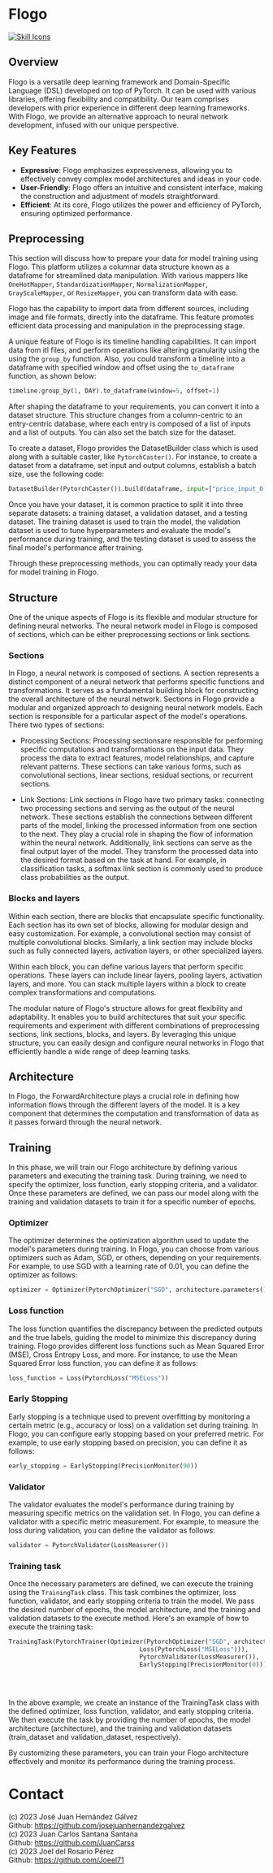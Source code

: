 # Flogo

[![Skill Icons](https://skillicons.dev/icons?i=py,pytorch&perline=2)](https://skillicons.dev)

## Overview

Flogo is a versatile deep learning framework and Domain-Specific Language (DSL) developed on top of PyTorch. It can be used with various libraries, offering flexibility and compatibility. Our team comprises developers with prior experience in different deep learning frameworks. With Flogo, we provide an alternative approach to neural network development, infused with our unique perspective.

## Key Features

- **Expressive**: Flogo emphasizes expressiveness, allowing you to effectively convey complex model architectures and ideas in your code.
- **User-Friendly**: Flogo offers an intuitive and consistent interface, making the construction and adjustment of models straightforward.
- **Efficient**: At its core, Flogo utilizes the power and efficiency of PyTorch, ensuring optimized performance.

## Preprocessing

This section will discuss how to prepare your data for model training using Flogo. This platform utilizes a columnar data structure known as a dataframe for streamlined data manipulation. With various mappers like `OneHotMapper`, `StandardizationMapper`, `NormalizationMapper`, `GrayScaleMapper`, or `ResizeMapper`, you can transform data with ease.

Flogo has the capability to import data from different sources, including image and file formats, directly into the dataframe. This feature promotes efficient data processing and manipulation in the preprocessing stage.

A unique feature of Flogo is its timeline handling capabilities. It can import data from itl files, and perform operations like altering granularity using the using the `group_by` function. Also, you could transform a timeline into a dataframe with specified window and offset using the `to_dataframe` function, as shown below:

```python
timeline.group_by(1, DAY).to_dataframe(window=5, offset=1)
```

After shaping the dataframe to your requirements, you can convert it into a dataset structure. This structure changes from a column-centric to an entry-centric database, where each entry is composed of a list of inputs and a list of outputs. You can also set the batch size for the dataset.

To create a dataset, Flogo provides the DatasetBuilder class which is used along with a suitable caster, like `PytorchCaster()`. For instance, to create a dataset from a dataframe, set input and output columns, establish a batch size, use the following code:

```python
DatasetBuilder(PytorchCaster()).build(dataframe, input=["price_input_0'", "price_input_1'"], output=["price_output'"], batch_size=1)
```
Once you have your dataset, it is common practice to split it into three separate datasets: a training dataset, a validation dataset, and a testing dataset. The training dataset is used to train the model, the validation dataset is used to tune hyperparameters and evaluate the model's performance during training, and the testing dataset is used to assess the final model's performance after training.

Through these preprocessing methods, you can optimally ready your data for model training in Flogo.

## Structure

One of the unique aspects of Flogo is its flexible and modular structure for defining neural networks. The neural network model in Flogo is composed of sections, which can be either preprocessing sections or link sections.

### Sections
In Flogo, a neural network is composed of sections. A section represents a distinct component of a neural network that performs specific functions and transformations. It serves as a fundamental building block for constructing the overall architecture of the neural network. Sections in Flogo provide a modular and organized approach to designing neural network models. Each section is responsible for a particular aspect of the model's operations. There two types of sections:

* Processing Sections: Processing sectionsare responsible for performing specific computations and transformations on the input data. They process the data to extract features, model relationships, and capture relevant patterns. These sections can take various forms, such as convolutional sections, linear sections, residual sections, or recurrent sections.

* Link Sections: Link sections in Flogo have two primary tasks: connecting two processing sections and serving as the output of the neural network. These sections establish the connections between different parts of the model, linking the processed information from one section to the next. They play a crucial role in shaping the flow of information within the neural network. Additionally, link sections can serve as the final output layer of the model. They transform the processed data into the desired format based on the task at hand. For example, in classification tasks, a softmax link section is commonly used to produce class probabilities as the output.


### Blocks and layers

Within each section, there are blocks that encapsulate specific functionality. Each section has its own set of blocks, allowing for modular design and easy customization. For example, a convolutional section may consist of multiple convolutional blocks. Similarly, a link section may include blocks such as fully connected layers, activation layers, or other specialized layers.

Within each block, you can define various layers that perform specific operations. These layers can include linear layers, pooling layers, activation layers, and more. You can stack multiple layers within a block to create complex transformations and computations.

The modular nature of Flogo's structure allows for great flexibility and adaptability. It enables you to build architectures that suit your specific requirements and experiment with different combinations of preprocessing sections, link sections, blocks, and layers. By leveraging this unique structure, you can easily design and configure neural networks in Flogo that efficiently handle a wide range of deep learning tasks.

## Architecture

In Flogo, the ForwardArchitecture plays a crucial role in defining how information flows through the different layers of the model. It is a key component that determines the computation and transformation of data as it passes forward through the neural network.

## Training

In this phase, we will train our Flogo architecture by defining various parameters and executing the training task. During training, we need to specify the optimizer, loss function, early stopping criteria, and a validator. Once these parameters are defined, we can pass our model along with the training and validation datasets to train it for a specific number of epochs.

### Optimizer
The optimizer determines the optimization algorithm used to update the model's parameters during training. In Flogo, you can choose from various optimizers such as Adam, SGD, or others, depending on your requirements. For example, to use SGD with a learning rate of 0.01, you can define the optimizer as follows:

```python
optimizer = Optimizer(PytorchOptimizer("SGD", architecture.parameters(), 0.01))
```

### Loss function

The loss function quantifies the discrepancy between the predicted outputs and the true labels, guiding the model to minimize this discrepancy during training. Flogo provides different loss functions such as Mean Squared Error (MSE), Cross Entropy Loss, and more. For instance, to use the Mean Squared Error loss function, you can define it as follows:

```python
loss_function = Loss(PytorchLoss("MSELoss"))
```

### Early Stopping

Early stopping is a technique used to prevent overfitting by monitoring a certain metric (e.g., accuracy or loss) on a validation set during training. In Flogo, you can configure early stopping based on your preferred metric. For example, to use early stopping based on precision, you can define it as follows:

```python
early_stopping = EarlyStopping(PrecisionMonitor(90))
```
### Validator

The validator evaluates the model's performance during training by measuring specific metrics on the validation set. In Flogo, you can define a validator with a specific metric measurement. For example, to measure the loss during validation, you can define the validator as follows:

```python
validator = PytorchValidator(LossMeasurer())
```
### Training task

Once the necessary parameters are defined, we can execute the training using the `TrainingTask` class. This task combines the optimizer, loss function, validator, and early stopping criteria to train the model. We pass the desired number of epochs, the model architecture, and the training and validation datasets to the execute method. Here's an example of how to execute the training task:

```python
TrainingTask(PytorchTrainer(Optimizer(PytorchOptimizer("SGD", architecture.parameters(), 0.01)),
                                    Loss(PytorchLoss("MSELoss"))), 
                                    PytorchValidator(LossMeasurer()),
                                    EarlyStopping(PrecisionMonitor(0))).execute(epochs, 
                                                                                architecture, 
                                                                                train_dataset, 
                                                                                validation_dataset)
```

In the above example, we create an instance of the TrainingTask class with the defined optimizer, loss function, validator, and early stopping criteria. We then execute the task by providing the number of epochs, the model architecture (architecture), and the training and validation datasets (train_dataset and validation_dataset, respectively).

By customizing these parameters, you can train your Flogo architecture effectively and monitor its performance during the training process.


# Contact

(c) 2023 José Juan Hernández Gálvez 
<br>Github: https://github.com/josejuanhernandezgalvez<br> 
(c) 2023 Juan Carlos Santana Santana 
<br>Github: https://github.com/JuanCarss<br>
(c) 2023 Joel del Rosario Pérez
<br>Github: https://github.com/Joeel71<br>
